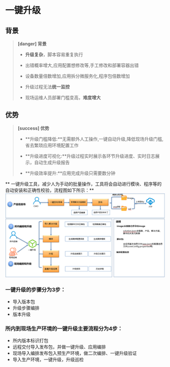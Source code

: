 # 一键升级

## 背景

> **\[danger\] 背景**
>
> * **升级复杂**，脚本容易重复执行
>
> * 出错概率增大,应用配置想修改等,手工修改和部署容器出错
>
> * 设备数量倍数增加,应用拆分微服务化,程序包倍数增加
>
> * 升级过程无法**统一监控**
>
> * 现场运维人员部署门槛变高，**难度增大**

## 优势

> **\[success\] 优势**
>
> * **升级门槛降低:**无需额外人工操作,一键自动升级,降低现场升级门槛,省去繁琐应用环境配置工作
>
> * **升级进度可视化:**升级过程实时展示各环节升级进度、实时日志展示，自动生成升级报告
>
> * **升级效率提升:**应用完成升级只需要数分钟

** 一键升级工具，减少人为手动的批量操作，工具将会自动进行模块、程序等的自动安装和正确性校验，流程图如下所示：**
![](/yi-jian-sheng-ji/yi-jian-sheng-ji-liu-cheng.png)
### 一键升级的步骤分为3步：
* 导入版本包
* 升级步骤编排
* 版本升级

### 所内到现场生产环境的一键升级主要流程分为4步：

* 所内版本标识打包
* 远程交付导入发布包，并做一键升级、应用编排
* 现场导入编排发布包入预生产环境，做二次编排、一键升级验证
* 导入生产环境，一键升级，升级巡检


